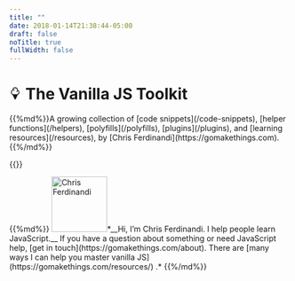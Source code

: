 ```yaml
---
title: ""
date: 2018-01-14T21:38:44-05:00
draft: false
noTitle: true
fullWidth: false
---
```


<h1 class="text-xlarge margin-bottom-small"><svg xmlns="http://www.w3.org/2000/svg" style="height:.8em;width:.8em"  viewBox="0 0 16 16"><title></title><path fill="currentColor" d="M13 6.5a3.506 3.506 0 0 0-2.004-3.164C10.91 1.482 9.375 0 7.5 0S4.09 1.482 4.004 3.336A3.504 3.504 0 0 0 2 6.5c0 1.446.882 2.69 2.136 3.223l2.915 5.996a.5.5 0 0 0 .9 0l2.915-5.996A3.506 3.506 0 0 0 13.002 6.5zM9.5 9h-4C4.122 9 3 7.878 3 6.5a2.503 2.503 0 0 1 3.333-2.358.5.5 0 1 0 .333-.943 3.499 3.499 0 0 0-1.622-.169A2.504 2.504 0 0 1 7.499 1a2.502 2.502 0 0 1 1.863 4.167.5.5 0 1 0 .745.666c.367-.41.629-.897.77-1.419A2.506 2.506 0 0 1 11.998 6.5c0 1.378-1.121 2.5-2.5 2.5z"/></svg> The Vanilla JS Toolkit</h1>

<p class="text-large">{{%md%}}A growing collection of [code snippets](/code-snippets), [helper functions](/helpers), [polyfills](/polyfills), [plugins](/plugins), and [learning resources](/resources), by [Chris Ferdinandi](https://gomakethings.com).{{%/md%}}</p>

{{<mailchimp intro>}}

<div class="clearfix padding-top">
{{%md%}}
<img src="/img/chris-ferdinandi-high-res.jpg" alt="Chris Ferdinandi" width="100" height="100" class="img-circle alignleft margin-bottom">*__Hi, I’m Chris Ferdinandi. I help people learn JavaScript.__ If you have a question about something or need JavaScript help, [get&nbsp;in&nbsp;touch](https://gomakethings.com/about). There are [many ways I can help you master vanilla JS](https://gomakethings.com/resources/) .*
{{%/md%}}
</div>